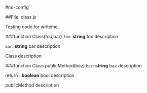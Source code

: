 #no-config

##File: class.js


<p>Testing code for writeme</p>

###function Class(foo,bar)
 `foo`: **string**   foo description

 `bar`: **string**   bar description


<p>Class description</p>

###function Class.publicMethod(baz)
 `baz`: **string**   baz description

return : **boolean**   bool description


<p>publicMethod description</p>





